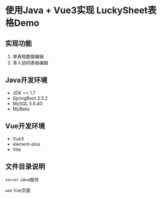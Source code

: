 # 使用Java + Vue3实现 LuckySheet表格Demo
## 实现功能
1. 单表格数据编辑
2. 多人协同表格编辑

## Java开发环境
* JDK >= 1.7
* SpringBoot 2.5.2
* MySQL 5.6.40
* MyBatis

## Vue开发环境
* Vue3
* element-plus
* Vite

## 文件目录说明
`server` Java服务

`web` Vue页面

